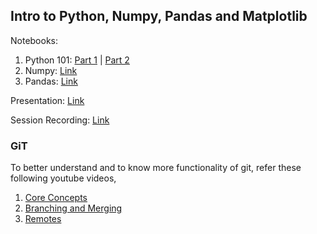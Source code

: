 ## 	Intro to Python, Numpy, Pandas and Matplotlib

Notebooks: 
1) Python 101: [Part 1](./Summer_School_Python101Part1.ipynb) | [Part 2](./Summer_School_Python101Part2.ipynb)
2) Numpy: [Link](./Summer_School_Numpy.ipynb)
3) Pandas: [Link](./Summer_School_Pandas.ipynb)

Presentation: [Link](./Summer%20School%20Session%201.pdf)

Session Recording: [Link](https://www.youtube.com/watch?v=A2U0c21IsfA)

### GiT

To better understand and to know more functionality of git, refer these following youtube videos,
1. [Core Concepts](https://www.youtube.com/watch?v=uR6G2v_WsRA)
2. [Branching and Merging](https://www.youtube.com/watch?v=FyAAIHHClqI)
3. [Remotes](https://www.youtube.com/watch?v=Gg4bLk8cGNo)

